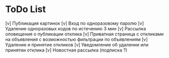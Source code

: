 # ToDo List

[v] Публикация картинок
[v] Вход по одноразовому паролю
[v] Удаление одноразовых кодов по истечению 3 мин
[v] Рассылка оповещения о публикации отклика
[v] Приватная страница с откликами на объявления с возможностью фильтрации по объявлениям
[v] Удаление и принятие откликов
[v] Уведомление об удалении или принятии отклика
[v] Новостная рассылка (подписка ?)
